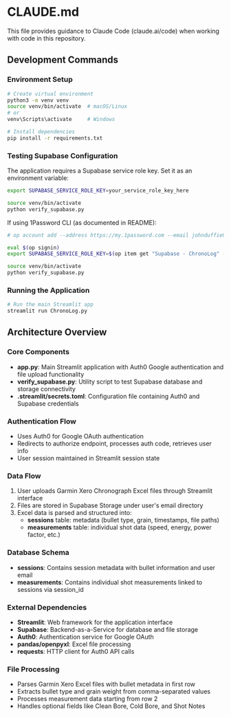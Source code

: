 # CLAUDE.md

This file provides guidance to Claude Code (claude.ai/code) when working with code in this repository.

## Development Commands

### Environment Setup
```bash
# Create virtual environment
python3 -m venv venv
source venv/bin/activate  # macOS/Linux
# or
venv\Scripts\activate     # Windows

# Install dependencies
pip install -r requirements.txt
```



### Testing Supabase Configuration

The application requires a Supabase service role key. Set it as an environment variable:
```bash
export SUPABASE_SERVICE_ROLE_KEY=your_service_role_key_here

source venv/bin/activate
python verify_supabase.py
```

If using 1Password CLI (as documented in README):
```bash
# op account add --address https://my.1password.com --email johnduffie91@gmail.com

eval $(op signin)
export SUPABASE_SERVICE_ROLE_KEY=$(op item get "Supabase - ChronoLog" --vault "Private" --field "service_role secret")

source venv/bin/activate
python verify_supabase.py
```
### Running the Application
```bash
# Run the main Streamlit app
streamlit run ChronoLog.py
```

## Architecture Overview

### Core Components
- **app.py**: Main Streamlit application with Auth0 Google authentication and file upload functionality
- **verify_supabase.py**: Utility script to test Supabase database and storage connectivity
- **.streamlit/secrets.toml**: Configuration file containing Auth0 and Supabase credentials

### Authentication Flow
- Uses Auth0 for Google OAuth authentication
- Redirects to authorize endpoint, processes auth code, retrieves user info
- User session maintained in Streamlit session state

### Data Flow
1. User uploads Garmin Xero Chronograph Excel files through Streamlit interface
2. Files are stored in Supabase Storage under user's email directory
3. Excel data is parsed and structured into:
   - **sessions** table: metadata (bullet type, grain, timestamps, file paths)
   - **measurements** table: individual shot data (speed, energy, power factor, etc.)

### Database Schema
- **sessions**: Contains session metadata with bullet information and user email
- **measurements**: Contains individual shot measurements linked to sessions via session_id

### External Dependencies
- **Streamlit**: Web framework for the application interface
- **Supabase**: Backend-as-a-Service for database and file storage
- **Auth0**: Authentication service for Google OAuth
- **pandas/openpyxl**: Excel file processing
- **requests**: HTTP client for Auth0 API calls

### File Processing
- Parses Garmin Xero Excel files with bullet metadata in first row
- Extracts bullet type and grain weight from comma-separated values
- Processes measurement data starting from row 2
- Handles optional fields like Clean Bore, Cold Bore, and Shot Notes